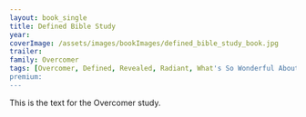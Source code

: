 ```yaml
---
layout: book_single
title: Defined Bible Study
year:
coverImage: /assets/images/bookImages/defined_bible_study_book.jpg
trailer:
family: Overcomer
tags: [Overcomer, Defined, Revealed, Radiant, What's So Wonderful About Webster, ]
premium:
---
```

This is the text for the Overcomer study.
